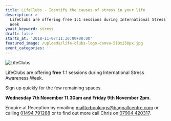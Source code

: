 ```yaml
---
title: LifeClubs - Identify the causes of stress in your life
description: >-
  LifeClubs are offering free 1:1 sessions during International Stress Awareness
  Week
yoast_keyword: stress
draft: false
starts_at: '2018-11-07T11:30:00+00:00'
featured_image: /uploads/life-clubs-logo-canva-510x250px.jpg
event_categories: ''
---
```

![LifeClubs](/uploads/life-clubs-logo-canva-510x250px.jpg)

LifeClubs are offering **free** 1:1 sessions during International Stress Awareness Week. 

Sign up quickly for the few remaining spaces. 

**Wednesday 7th November 11.30am and Friday 9th November 2pm.**

Enquire at Reception by emailing <mailto:bookings@bagnallcentre.com> or calling [01494 791288](tel:01494791288) or to find out more call Chris on [07904 420317](tel:07904420317).
